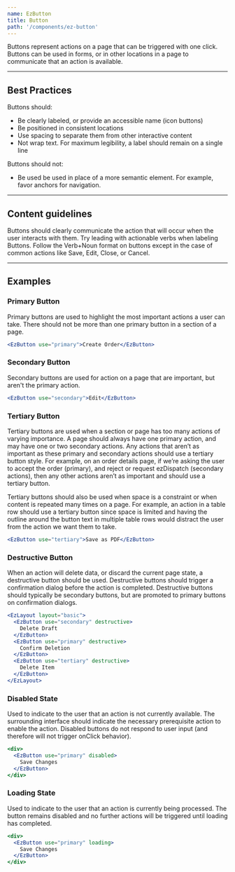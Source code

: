 ```yaml
---
name: EzButton
title: Button
path: '/components/ez-button'
---
```


Buttons represent actions on a page that can be triggered with one click. Buttons can be used in forms, or in other locations in a page to communicate that an action is available.

---

## Best Practices

Buttons should:

- Be clearly labeled, or provide an accessible name (icon buttons)
- Be positioned in consistent locations
- Use spacing to separate them from other interactive content
- Not wrap text. For maximum legibility, a label should remain on a single line

Buttons should not:

- Be used be used in place of a more semantic element. For example, favor anchors for navigation.

---

## Content guidelines

Buttons should clearly communicate the action that will occur when the user interacts with them. Try leading with actionable verbs when labeling Buttons. Follow the Verb+Noun format on buttons except in the case of common actions like Save, Edit, Close, or Cancel.

---

## Examples

### Primary Button

Primary buttons are used to highlight the most important actions a user can take. There should not be more than one primary button in a section of a page.

```jsx
<EzButton use="primary">Create Order</EzButton>
```

### Secondary Button

Secondary buttons are used for action on a page that are important, but aren't the primary action.

```jsx
<EzButton use="secondary">Edit</EzButton>
```

### Tertiary Button

Tertiary buttons are used when a section or page has too many actions of varying importance. A page should always have one primary action, and may have one or two secondary actions. Any actions that aren’t as important as these primary and secondary actions should use a tertiary button style. For example, on an order details page, if we’re asking the user to accept the order (primary), and reject or request ezDispatch (secondary actions), then any other actions aren’t as important and should use a tertiary button.

Tertiary buttons should also be used when space is a constraint or when content is repeated many times on a page. For example, an action in a table row should use a tertiary button since space is limited and having the outline around the button text in multiple table rows would distract the user from the action we want them to take.

```jsx
<EzButton use="tertiary">Save as PDF</EzButton>
```

### Destructive Button

When an action will delete data, or discard the current page state, a destructive button should be used. Destructive buttons should trigger a confirmation dialog before the action is completed. Destructive buttons should typically be secondary buttons, but are promoted to primary buttons on confirmation dialogs.

```jsx
<EzLayout layout="basic">
  <EzButton use="secondary" destructive>
    Delete Draft
  </EzButton>
  <EzButton use="primary" destructive>
    Confirm Deletion
  </EzButton>
  <EzButton use="tertiary" destructive>
    Delete Item
  </EzButton>
</EzLayout>
```

### Disabled State

Used to indicate to the user that an action is not currently available. The surrounding interface should indicate the necessary prerequisite action to enable the action. Disabled buttons do not respond to user input (and therefore will not trigger onClick behavior).

```jsx
<div>
  <EzButton use="primary" disabled>
    Save Changes
  </EzButton>
</div>
```

### Loading State

Used to indicate to the user that an action is currently being processed. The button remains disabled and no further actions will be triggered until loading has completed.

```jsx
<div>
  <EzButton use="primary" loading>
    Save Changes
  </EzButton>
</div>
```
